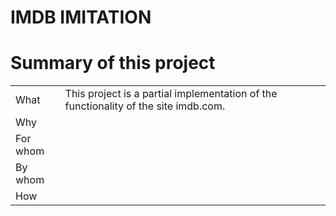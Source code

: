 # IMDB IMITATION
<h1>Summary of this project</h1>
<table>
  <tr>
    <td>What</td>
    <td>This project is a partial implementation of the functionality of the site imdb.com.</td>
  </tr>
  <tr>
    <td>Why</td>
    <td></td>
  </tr>
  <tr>
    <td>For whom</td>
    <td></td>
  </tr>
  <tr>
    <td>By whom</td>
    <td></td>
  </tr>
  <tr>
    <td>How</td>
    <td></td>
  </tr>
</table>
